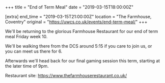 +++
title = "End of Term Meal"
date = "2019-03-15T18:00:00Z"

[extra]
end_time = "2019-03-15T21:00:00Z"
location = "The Farmhouse, Coventry"
original = "https://uwcs.co.uk/events/end-term-meal/"
+++

We'll be returning to the glorious Farmhouse Restaurant for our end of term meal Friday week 10.  
  
We'll be walking there from the DCS around 5:15 if you care to join us, or you can meet us there for 6.  
  
Afterwards we'll head back for our final gaming session this term, starting at the later time of 9pm.  
  

Restaurant site: <https://www.thefarmhouserestaurant.co.uk/>

